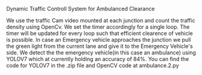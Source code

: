Dynamic Traffic Controll System for Ambulanced Clearance

We use the traffic Cam video mounted at each junction and count the traffic density using OpenCv. We set the timer accordingly for a single loop. The timer will be updated for every loop such that efficient clearence of vehicle is possible. In case an Emergency vehicle approaches the junction we pull the green light from the current lane and give it to the Emergency Vehicle's side. We detect the the emergency vehicle(in this case an ambulance) using YOLOV7 which at currently holding an accuracy of 84%.
You can find the code for YOLOV7 in the .zip file and OpenCV code at ambulance.2.py
